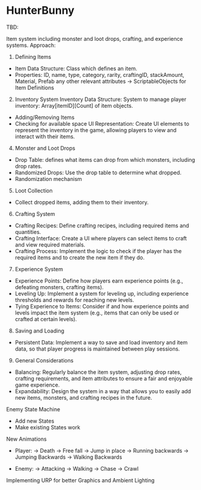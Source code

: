 # HunterBunny

TBD: 

Item system including monster and loot drops, crafting, and experience systems. Approach:

1. Defining Items
- Item Data Structure:  Class which defines an item.
- Properties: ID, name, type, category, rarity, craftingID, stackAmount, Material, Prefab any other relevant attributes
-> ScriptableObjects for Item Definitions
2. Inventory System
Inventory Data Structure: System to manage player inventory: Array[itemID][Count] of item objects.
- Adding/Removing Items
- Checking for available space
UI Representation: Create UI elements to represent the inventory in the game, allowing players to view and interact with their items.
4. Monster and Loot Drops
- Drop Table: defines what items can drop from which monsters, including drop rates.
- Randomized Drops: Use the drop table to determine what dropped.
- Randomization mechanism 
5. Loot Collection
- Collect dropped items, adding them to their inventory.
6. Crafting System
- Crafting Recipes: Define crafting recipes, including required items and quantities.
- Crafting Interface: Create a UI where players can select items to craft and view required materials.
- Crafting Process: Implement the logic to check if the player has the required items and to create the new item if they do.
7. Experience System
- Experience Points: Define how players earn experience points (e.g., defeating monsters, crafting items).
- Leveling Up: Implement a system for leveling up, including experience thresholds and rewards for reaching new levels.
- Tying Experience to Items: Consider if and how experience points and levels impact the item system (e.g., items that can only be used or crafted at certain levels).
8. Saving and Loading
- Persistent Data: Implement a way to save and load inventory and item data, so that player progress is maintained between play sessions.
9. General Considerations
- Balancing: Regularly balance the item system, adjusting drop rates, crafting requirements, and item attributes to ensure a fair and enjoyable game experience.
- Expandability: Design the system in a way that allows you to easily add new items, monsters, and crafting recipes in the future.

Enemy State Machine 
- Add new States
- Make existing States work

New Animations

- Player:
-> Death
-> Free fall
-> Jump in place
-> Running backwards
-> Jumping Backwards
-> Walking Backwards

- Enemy:
-> Attacking 
-> Walking 
-> Chase
-> Crawl

Implementing URP for better Graphics and Ambient Lighting
